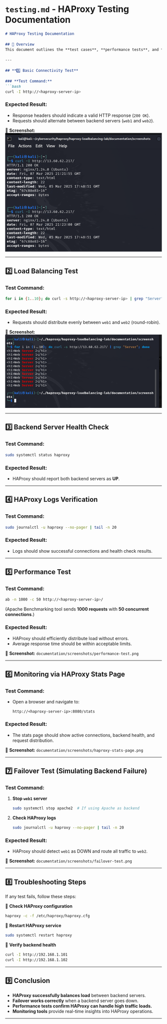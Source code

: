 # **`testing.md` - HAProxy Testing Documentation**  

```markdown
# HAProxy Testing Documentation  

## 📌 Overview  
This document outlines the **test cases**, **performance tests**, and **health check logs** for the HAProxy load balancer.  

---

## **1️⃣ Basic Connectivity Test**  

### **Test Command:**  
```bash
curl -I http://<haproxy-server-ip>
```

### **Expected Result:**  
- Response headers should indicate a valid HTTP response (`200 OK`).  
- Requests should alternate between backend servers (`web1` and `web2`).  

📸 **Screenshot:** ![basic-connectivity-test](https://github.com/Ebube101/haproxy-loadbalancing-lab/blob/main/documentation/screenshots/basic-connectivity-test.png?raw=true) 

---

## **2️⃣ Load Balancing Test**  

### **Test Command:**  
```bash
for i in {1..10}; do curl -s http://<haproxy-server-ip> | grep "Server"; done
```

### **Expected Result:**  
- Requests should distribute evenly between `web1` and `web2` (round-robin).  

📸 **Screenshot:** ![load-balancing-test](https://github.com/Ebube101/haproxy-loadbalancing-lab/blob/main/documentation/screenshots/load-balancing-test.png?raw=true)  

---

## **3️⃣ Backend Server Health Check**  

### **Test Command:**  
```bash
sudo systemctl status haproxy
```

### **Expected Result:**  
- HAProxy should report both backend servers as **UP**.  

---

## **4️⃣ HAProxy Logs Verification**  

### **Test Command:**  
```bash
sudo journalctl -u haproxy --no-pager | tail -n 20
```

### **Expected Result:**  
- Logs should show successful connections and health check results.  

---

## **5️⃣ Performance Test**  

### **Test Command:**  
```bash
ab -n 1000 -c 50 http://<haproxy-server-ip>/
```
(Apache Benchmarking tool sends **1000 requests** with **50 concurrent connections**.)

### **Expected Result:**  
- HAProxy should efficiently distribute load without errors.  
- Average response time should be within acceptable limits.  

📸 **Screenshot:** `documentation/screenshots/performance-test.png`  

---

## **6️⃣ Monitoring via HAProxy Stats Page**  

### **Test Command:**  
- Open a browser and navigate to:  
  ```
  http://<haproxy-server-ip>:8080/stats
  ```

### **Expected Result:**  
- The stats page should show active connections, backend health, and request distribution.  

📸 **Screenshot:** `documentation/screenshots/haproxy-stats-page.png`  

---

## **7️⃣ Failover Test (Simulating Backend Failure)**  

### **Test Command:**  
1. **Stop `web1` server**  
   ```bash
   sudo systemctl stop apache2  # If using Apache as backend
   ```
2. **Check HAProxy logs**  
   ```bash
   sudo journalctl -u haproxy --no-pager | tail -n 20
   ```

### **Expected Result:**  
- HAProxy should detect `web1` as DOWN and route all traffic to `web2`.  

📸 **Screenshot:** `documentation/screenshots/failover-test.png`  

---

## **8️⃣ Troubleshooting Steps**  

If any test fails, follow these steps:  

🔹 **Check HAProxy configuration**  
```bash
haproxy -c -f /etc/haproxy/haproxy.cfg
```

🔹 **Restart HAProxy service**  
```bash
sudo systemctl restart haproxy
```

🔹 **Verify backend health**  
```bash
curl -I http://192.168.1.101
curl -I http://192.168.1.102
```
---

## **9️⃣ Conclusion**  
- **HAProxy successfully balances load** between backend servers.  
- **Failover works correctly** when a backend server goes down.  
- **Performance tests confirm HAProxy can handle high traffic loads.**  
- **Monitoring tools** provide real-time insights into HAProxy operations.  

---
```
